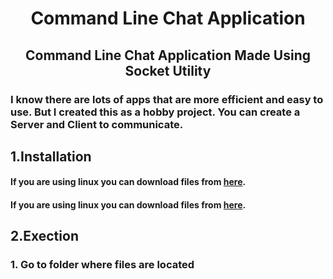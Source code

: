 
# <p align="center"> Command Line Chat Application </p>
 
## <p align="center"> Command Line Chat Application Made Using Socket Utility </p>

### I know there are lots of apps that are more efficient and easy to use. But I created this as a hobby project. You can create a Server and Client to communicate.

## 1.Installation

#### If you are using linux you can download files from [here](https://github.com/heshanthenura/cliChat-releases/tree/main/Linux).
#### If you are using linux you can download files from [here](https://github.com/heshanthenura/cliChat-releases/tree/main/Windows).

## 2.Exection

### 1. Go to folder where files are located 